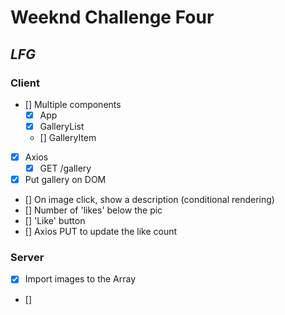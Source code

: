 # Weeknd Challenge Four

## _LFG_

### Client
- [] Multiple components
  - [x] App
  - [x] GalleryList
  - [] GalleryItem
- [x] Axios
  - [x] GET /gallery
- [x] Put gallery on DOM
- [] On image click, show a description (conditional rendering)
- [] Number of 'likes' below the pic
- [] 'Like' button
- [] Axios PUT to update the like count



### Server
- [x] Import images to the Array
- [] 